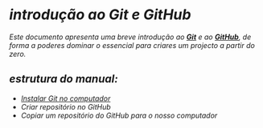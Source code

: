 # <i class="icon-book"> introdução ao Git e GitHub

Este documento apresenta uma breve introdução ao [**Git**](https://git-scm.com/) e ao [**GitHub**](https://github.com/), de forma a poderes dominar o essencial para criares um projecto a partir do zero.

## <i class="icon-list"></i> estrutura do manual:
- [Instalar Git no computador](#instalação)
- Criar repositório no GitHub
- Copiar um repositório do GitHub para o nosso computador

